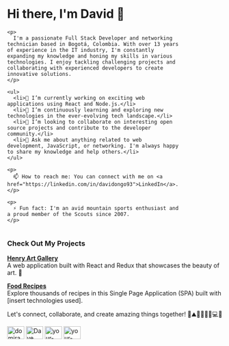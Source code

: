 <div style="display: flex; justify-content: space-between; align-items: flex-start;">
  <div style="flex: 1; padding-right: 20px;">
    <h1>Hi there, I'm David 👋</h1>
    
    <p>
      I'm a passionate Full Stack Developer and networking technician based in Bogotá, Colombia. With over 13 years of experience in the IT industry, I'm constantly expanding my knowledge and honing my skills in various technologies. I enjoy tackling challenging projects and collaborating with experienced developers to create innovative solutions.
    </p>
    
    <ul>
      <li>🔭 I’m currently working on exciting web applications using React and Node.js.</li>
      <li>🌱 I’m continuously learning and exploring new technologies in the ever-evolving tech landscape.</li>
      <li>👯 I’m looking to collaborate on interesting open source projects and contribute to the developer community.</li>
      <li>💬 Ask me about anything related to web development, JavaScript, or networking. I'm always happy to share my knowledge and help others.</li>
    </ul>
    
    <p>
      📫 How to reach me: You can connect with me on <a href="https://linkedin.com/in/davidongo93">LinkedIn</a>.
    </p>
    
    <p>
      ⚡ Fun fact: I'm an avid mountain sports enthusiast and a proud member of the Scouts since 2007.
    </p>
  </div>
  
  <div style="flex: 1; padding-left: 20px;">
    <!-- Insert Instagram view here -->
  </div>
</div>

<h3>Check Out My Projects</h3>

<p>
  <a href="https://pf-arts-client.vercel.app/" target="_blank"><strong>Henry Art Gallery</strong></a><br />
  A web application built with React and Redux that showcases the beauty of art. 🎨
</p>

<p>
  <a href="https://food-frontend-six.vercel.app/" target="_blank"><strong>Food Recipes</strong></a><br />
  Explore thousands of recipes in this Single Page Application (SPA) built with [insert technologies used].
</p>

<p>
  Let's connect, collaborate, and create amazing things together! 🚀⛰️🏃‍♂️🏊‍♂️💻🌟
</p>

<p>
  <a href="https://twitter.com/domirandar" target="_blank"><img src="https://raw.githubusercontent.com/rahuldkjain/github-profile-readme-generator/master/src/images/icons/Social/twitter.svg" alt="domirandar" height="30" width="40" /></a>
  <a href="https://linkedin.com/in/david-orlando-miranda-roa-7239b0264/" target="_blank"><img src="https://raw.githubusercontent.com/rahuldkjain/github-profile-readme-generator/master/src/images/icons/Social/linked-in-alt.svg" alt="Dave" height="30" width="40" /></a>
  <a href="https://instagram.com/davegoes2rock" target="_blank"><img src="https://raw.githubusercontent.com/rahuldkjain/github-profile-readme-generator/master/src/images/icons/Social/instagram.svg" alt="your-instagram-handle" height="30" width="40" /></a>
  <a href="https://wa.me/573015740156" target="_blank"><img src="https://raw.githubusercontent.com/rahuldkjain/github-profile-readme-generator/master/src/images/icons/Social/whatsapp.svg" alt="your-whatsapp-number" height="30" width="40" /></a>
</p>

